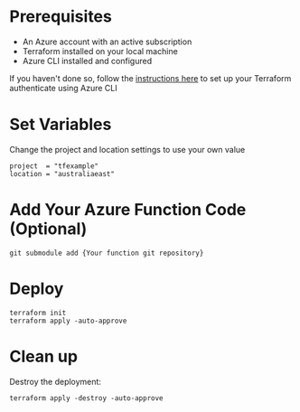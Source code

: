 # Prerequisites
- An Azure account with an active subscription
- Terraform installed on your local machine
- Azure CLI installed and configured

If you haven't done so, follow the [instructions here](https://developer.hashicorp.com/terraform/tutorials/azure-get-started/azure-build#authenticate-using-the-azure-cli) to set up your Terraform authenticate using Azure CLI

# Set Variables
Change the project and location settings to use your own value
```
project  = "tfexample"
location = "australiaeast"
```

# Add Your Azure Function Code (Optional)
```
git submodule add {Your function git repository}
```

# Deploy
```
terraform init
terraform apply -auto-approve
```

# Clean up
Destroy the deployment:
```
terraform apply -destroy -auto-approve
```
